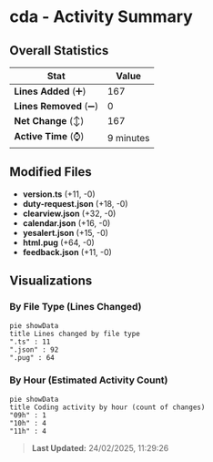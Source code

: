 # cda - Activity Summary 

## Overall Statistics

| Stat                   | Value                                                             |
| ---------------------- | ----------------------------------------------------------------- |
| **Lines Added** (➕)   | 167                                          |
| **Lines Removed** (➖) | 0                                        |
| **Net Change** (↕)    | 167                |
| **Active Time** (⌚)   | 9 minutes |


## Modified Files
- **version.ts** (+11, -0)
- **duty-request.json** (+18, -0)
- **clearview.json** (+32, -0)
- **calendar.json** (+16, -0)
- **yesalert.json** (+15, -0)
- **html.pug** (+64, -0)
- **feedback.json** (+11, -0)

## Visualizations

### By File Type (Lines Changed)

```mermaid
pie showData
title Lines changed by file type
".ts" : 11
".json" : 92
".pug" : 64
```

### By Hour (Estimated Activity Count)

```mermaid
pie showData
title Coding activity by hour (count of changes)
"09h" : 1
"10h" : 4
"11h" : 4
```


> **Last Updated:** 24/02/2025, 11:29:26